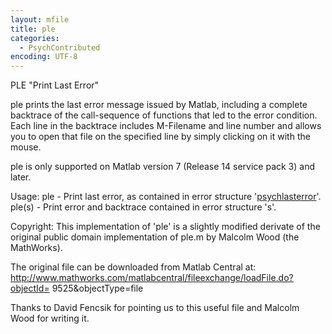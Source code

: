 ```yaml
---
layout: mfile
title: ple
categories:
  - PsychContributed
encoding: UTF-8
---
```


PLE "Print Last Error"

ple prints the last error message issued by Matlab, including a complete
backtrace of the call-sequence of functions that led to the error
condition. Each line in the backtrace includes M-Filename and line number
and allows you to open that file on the specified line by simply clicking
on it with the mouse.

ple is only supported on Matlab version 7 (Release 14 service pack 3) and later.

Usage:
ple     - Print last error, as contained in error structure '[psychlasterror](/docs/psychlasterror)'.
ple(s)  - Print error and backtrace contained in error structure 's'.

Copyright: This implementation of 'ple' is a slightly modified derivate of
the original public domain implementation of ple.m by Malcolm Wood (the MathWorks).

The original file can be downloaded from Matlab Central at:
http://www.mathworks.com/matlabcentral/fileexchange/loadFile.do?objectId=
9525&objectType=file

Thanks to David Fencsik for pointing us to this useful file and Malcolm
Wood for writing it.
